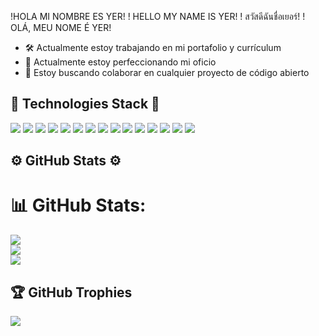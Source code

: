 !HOLA MI NOMBRE ES YER!
            ! HELLO MY NAME IS YER!
            ! สวัสดีฉันชื่อเยอร์!
            ! OLÁ, MEU NOME É YER!
   
- 🛠 Actualmente estoy trabajando en mi portafolio y currículum
- 🌴 Actualmente estoy perfeccionando mi oficio
- 🤝 Estoy buscando colaborar en cualquier proyecto de código abierto

## 🔧 Technologies Stack 🔧
![](https://img.shields.io/badge/OS-Mac-informational?style=flat&logo=apple&logoColor=white&color=blueviolet)
![](https://img.shields.io/badge/OS-Windows-informational?style=flat&logo=windows&logoColor=white&color=blueviolet)
![](https://img.shields.io/badge/OS-Linux-informational?style=flat&logo=linux&logoColor=white&color=blueviolet)
![](https://img.shields.io/badge/Code-HTML5-informational?style=flat&logo=html5&logoColor=white&color=blueviolet)
![](https://img.shields.io/badge/Code-CSS3-informational?style=flat&logo=css3&logoColor=white&color=blueviolet)
![](https://img.shields.io/badge/Code-PHP-informational?style=flat&logo=php&logoColor=white&color=blueviolet)
![](https://img.shields.io/badge/Code-JavaScript-informational?style=flat&logo=javascript&logoColor=white&color=blueviolet)
![](https://img.shields.io/badge/Code-Python-informational?style=flat&logo=python&logoColor=white&color=blueviolet)
![](https://img.shields.io/badge/Code-csharp-informational?style=flat&logo=csharp&logoColor=white&color=blueviolet)
![](https://img.shields.io/badge/Code-SQL-informational?style=flat&logo=mysql&logoColor=white&color=blueviolet)
![](https://img.shields.io/badge/Code-Swift-informational?style=flat&logo=swift&logoColor=white&color=blueviolet)
![](https://img.shields.io/badge/Shell-Bash-informational?style=flat&logo=gnu-bash&logoColor=white&color=blueviolet)
![](https://img.shields.io/badge/GitHub-Git-informational?style=flat&logo=git&logoColor=white&color=blueviolet)
![](https://img.shields.io/badge/IDE-VSCode-informational?style=flat&logo=visualstudiocode&logoColor=white&color=blueviolet)
![](https://img.shields.io/badge/IDE-Xcode-informational?style=flat&logo=xcode&logoColor=white&color=blueviolet)

## ⚙️ GitHub Stats ⚙️

# 📊 GitHub Stats:
![](https://github-readme-stats.vercel.app/api?username=mubin-khalid&theme=dark&hide_border=false&include_all_commits=true&count_private=true)<br/>
![](https://github-readme-streak-stats.herokuapp.com/?user=mubin-khalid&theme=dark&hide_border=false)<br/>
![](https://github-readme-stats.vercel.app/api/top-langs/?username=mubin-khalid&theme=dark&hide_border=false&include_all_commits=true&count_private=true&layout=compact)

## 🏆 GitHub Trophies
![](https://github-profile-trophy.vercel.app/?username=mubin-khalid&theme=radical&no-frame=true&no-bg=false&margin-w=4) 




 